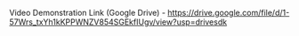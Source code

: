 Video Demonstration Link (Google Drive) - https://drive.google.com/file/d/1-57Wrs_txYh1kKPPWNZV854SGEkfIUgv/view?usp=drivesdk
